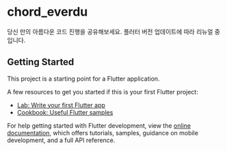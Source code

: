 # chord_everdu

당신 만의 아름다운 코드 진행을 공유해보세요.
플러터 버전 업데이트에 따라 리뉴얼 중입니다.

## Getting Started

This project is a starting point for a Flutter application.

A few resources to get you started if this is your first Flutter project:

- [Lab: Write your first Flutter app](https://docs.flutter.dev/get-started/codelab)
- [Cookbook: Useful Flutter samples](https://docs.flutter.dev/cookbook)

For help getting started with Flutter development, view the
[online documentation](https://docs.flutter.dev/), which offers tutorials,
samples, guidance on mobile development, and a full API reference.

